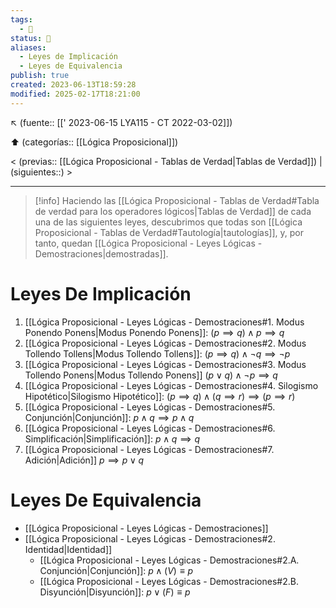 ```yaml
---
tags:
  - 📓
status: 🌲
aliases:
  - Leyes de Implicación
  - Leyes de Equivalencia
publish: true
created: 2023-06-13T18:59:28
modified: 2025-02-17T18:21:00
---
```


↖️ (fuente:: [[' 2023-06-15 LYA115 - CT 2022-03-02]])

⬆️ (categorías:: [[Lógica Proposicional]])

< (previas:: [[Lógica Proposicional - Tablas de Verdad|Tablas de Verdad]]) | (siguientes::) >

---

> [!info] Haciendo las [[Lógica Proposicional - Tablas de Verdad#Tabla de verdad para los operadores lógicos|Tablas de Verdad]] de cada una de las siguientes leyes, descubrimos que todas son [[Lógica Proposicional - Tablas de Verdad#Tautología|tautologías]], y, por tanto, quedan [[Lógica Proposicional - Leyes Lógicas - Demostraciones|demostradas]].

# Leyes De Implicación

1. [[Lógica Proposicional - Leyes Lógicas - Demostraciones#1. Modus Ponendo Ponens|Modus Ponendo Ponens]]: $(p \implies q) \land p \implies q$
1. [[Lógica Proposicional - Leyes Lógicas - Demostraciones#2. Modus Tollendo Tollens|Modus Tollendo Tollens]]: $(p \implies q) \land \lnot q \implies \lnot p$
1. [[Lógica Proposicional - Leyes Lógicas - Demostraciones#3. Modus Tollendo Ponens|Modus Tollendo Ponens]] $(p \lor q) \land \lnot p \implies q$
1. [[Lógica Proposicional - Leyes Lógicas - Demostraciones#4. Silogismo Hipotético|Silogismo Hipotético]]: $(p \implies q) \land (q \implies r) \implies (p \implies r)$
1. [[Lógica Proposicional - Leyes Lógicas - Demostraciones#5. Conjunción|Conjunción]]: $p \land q \implies p \land q$
1. [[Lógica Proposicional - Leyes Lógicas - Demostraciones#6. Simplificación|Simplificación]]: $p \land q \implies q$
1. [[Lógica Proposicional - Leyes Lógicas - Demostraciones#7. Adición|Adición]] $p \implies p \lor q$

# Leyes De Equivalencia

- [[Lógica Proposicional - Leyes Lógicas - Demostraciones]]
- [[Lógica Proposicional - Leyes Lógicas - Demostraciones#2. Identidad|Identidad]]
    - [[Lógica Proposicional - Leyes Lógicas - Demostraciones#2.A. Conjunción|Conjunción]]: $p \land (V) \equiv p$
    - [[Lógica Proposicional - Leyes Lógicas - Demostraciones#2.B. Disyunción|Disyunción]]: $p \lor (F) \equiv p$
